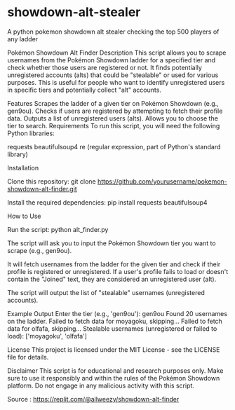 # showdown-alt-stealer
A python pokemon showdown alt stealer checking the top 500 players of any ladder

Pokémon Showdown Alt Finder
Description
This script allows you to scrape usernames from the Pokémon Showdown ladder for a specified tier and check whether those users are registered or not. It finds potentially unregistered accounts (alts) that could be "stealable" or used for various purposes. This is useful for people who want to identify unregistered users in specific tiers and potentially collect "alt" accounts.

Features
Scrapes the ladder of a given tier on Pokémon Showdown (e.g., gen9ou).
Checks if users are registered by attempting to fetch their profile data.
Outputs a list of unregistered users (alts).
Allows you to choose the tier to search.
Requirements
To run this script, you will need the following Python libraries:

requests
beautifulsoup4
re (regular expression, part of Python's standard library)

Installation

Clone this repository:
git clone https://github.com/yourusername/pokemon-showdown-alt-finder.git

Install the required dependencies:
pip install requests beautifulsoup4

How to Use

Run the script:
python alt_finder.py

The script will ask you to input the Pokémon Showdown tier you want to scrape (e.g., gen9ou).

It will fetch usernames from the ladder for the given tier and check if their profile is registered or unregistered. If a user's profile fails to load or doesn't contain the "Joined" text, they are considered an unregistered user (alt).

The script will output the list of "stealable" usernames (unregistered accounts).

Example Output
Enter the tier (e.g., 'gen9ou'): gen9ou
Found 20 usernames on the ladder.
Failed to fetch data for moyagoku, skipping...
Failed to fetch data for olfafa, skipping...
Stealable usernames (unregistered or failed to load): ['moyagoku', 'olfafa']

License
This project is licensed under the MIT License - see the LICENSE file for details.

Disclaimer
This script is for educational and research purposes only. Make sure to use it responsibly and within the rules of the Pokémon Showdown platform. Do not engage in any malicious activity with this script.

Source : https://replit.com/@allweezy/showdown-alt-finder 
